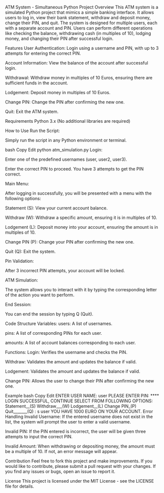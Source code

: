 ATM System - Simultaneous Python Project
Overview
This ATM system is a simulated Python project that mimics a simple banking interface. It allows users to log in, view their bank statement, withdraw and deposit money, change their PIN, and quit. The system is designed for multiple users, each with a separate account and PIN. Users can perform different operations like checking the balance, withdrawing cash (in multiples of 10), lodging money, and changing their PIN after successful login.

Features
User Authentication: Login using a username and PIN, with up to 3 attempts for entering the correct PIN.

Account Information: View the balance of the account after successful login.

Withdrawal: Withdraw money in multiples of 10 Euros, ensuring there are sufficient funds in the account.

Lodgement: Deposit money in multiples of 10 Euros.

Change PIN: Change the PIN after confirming the new one.

Quit: Exit the ATM system.

Requirements
Python 3.x (No additional libraries are required)

How to Use
Run the Script:

Simply run the script in any Python environment or terminal.

bash
Copy
Edit
python atm_simulation.py
Login:

Enter one of the predefined usernames (user, user2, user3).

Enter the correct PIN to proceed. You have 3 attempts to get the PIN correct.

Main Menu:

After logging in successfully, you will be presented with a menu with the following options:

Statement (S): View your current account balance.

Withdraw (W): Withdraw a specific amount, ensuring it is in multiples of 10.

Lodgement (L): Deposit money into your account, ensuring the amount is in multiples of 10.

Change PIN (P): Change your PIN after confirming the new one.

Quit (Q): Exit the system.

Pin Validation:

After 3 incorrect PIN attempts, your account will be locked.

ATM Simulation:

The system allows you to interact with it by typing the corresponding letter of the action you want to perform.

End Session:

You can end the session by typing Q (Quit).

Code Structure
Variables:
users: A list of usernames.

pins: A list of corresponding PINs for each user.

amounts: A list of account balances corresponding to each user.

Functions:
Login: Verifies the username and checks the PIN.

Withdraw: Validates the amount and updates the balance if valid.

Lodgement: Validates the amount and updates the balance if valid.

Change PIN: Allows the user to change their PIN after confirming the new one.

Example
bash
Copy
Edit
ENTER USER NAME: user
PLEASE ENTER PIN: ****
LOGIN SUCCESSFUL, CONTINUE
SELECT FROM FOLLOWING OPTIONS:
Statement__(S)
Withdraw___(W)
Lodgement__(L)
Change PIN_(P)
Quit_______(Q)
: s
user YOU HAVE 1000 EURO ON YOUR ACCOUNT.
Error Handling
Invalid Username: If the entered username does not exist in the list, the system will prompt the user to enter a valid username.

Invalid PIN: If the PIN entered is incorrect, the user will be given three attempts to input the correct PIN.

Invalid Amount: When withdrawing or depositing money, the amount must be a multiple of 10. If not, an error message will appear.

Contribution
Feel free to fork this project and make improvements. If you would like to contribute, please submit a pull request with your changes. If you find any issues or bugs, open an issue to report it.

License
This project is licensed under the MIT License - see the LICENSE file for details.
